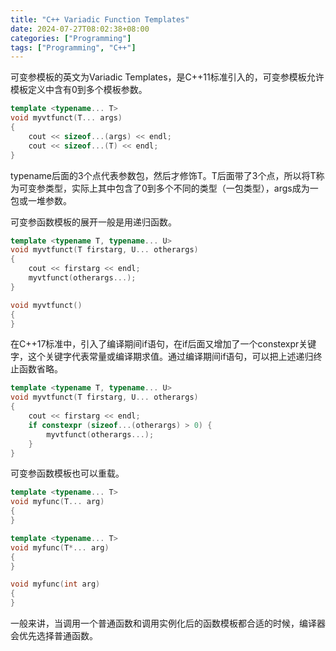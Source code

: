 ```yaml
---
title: "C++ Variadic Function Templates"
date: 2024-07-27T08:02:38+08:00
categories: ["Programming"]
tags: ["Programming", "C++"]
---
```


可变参模板的英文为Variadic Templates，是C++11标准引入的，可变参模板允许模板定义中含有0到多个模板参数。
<!--more-->

```cpp
template <typename... T>
void myvtfunct(T... args)
{
    cout << sizeof...(args) << endl;
    cout << sizeof...(T) << endl;
}
```

typename后面的3个点代表参数包，然后才修饰T。T后面带了3个点，所以将T称为可变参类型，实际上其中包含了0到多个不同的类型（一包类型），args成为一包或一堆参数。

可变参函数模板的展开一般是用递归函数。

```cpp
template <typename T, typename... U>
void myvtfunct(T firstarg, U... otherargs)
{
    cout << firstarg << endl;
    myvtfunct(otherargs...);
}

void myvtfunct()
{
}
```

在C++17标准中，引入了编译期间if语句，在if后面又增加了一个constexpr关键字，这个关键字代表常量或编译期求值。通过编译期间if语句，可以把上述递归终止函数省略。

```cpp
template <typename T, typename... U>
void myvtfunct(T firstarg, U... otherargs)
{
    cout << firstarg << endl;
    if constexpr (sizeof...(otherargs) > 0) {
        myvtfunct(otherargs...);
    }
}
```

可变参函数模板也可以重载。

```cpp
template <typename... T>
void myfunc(T... arg)
{
}

template <typename... T>
void myfunc(T*... arg)
{
}

void myfunc(int arg)
{
}
```

一般来讲，当调用一个普通函数和调用实例化后的函数模板都合适的时候，编译器会优先选择普通函数。
